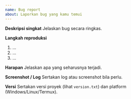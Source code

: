 ```yaml
---
name: Bug report
about: Laporkan bug yang kamu temui
---
```


**Deskripsi singkat**
Jelaskan bug secara ringkas.

**Langkah reproduksi**
1. ...
2. ...
3. ...

**Harapan**
Jelaskan apa yang seharusnya terjadi.

**Screenshot / Log**
Sertakan log atau screenshot bila perlu.

**Versi**
Sertakan versi proyek (lihat `version.txt`) dan platform (Windows/Linux/Termux).